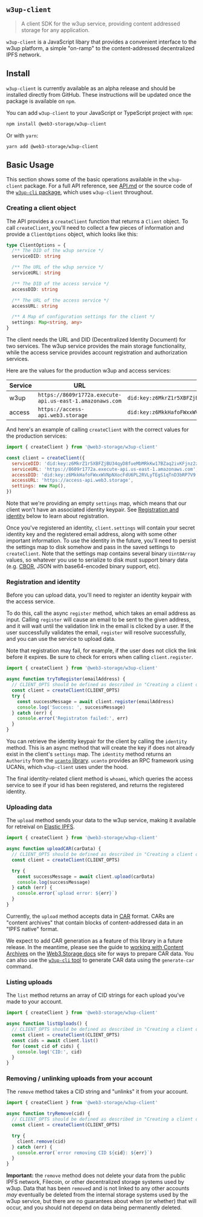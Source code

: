 ## `w3up-client`

> A client SDK for the w3up service, providing content addressed storage for any application.

`w3up-client` is a JavaScript libary that provides a convenient interface to the w3up platform, a simple "on-ramp" to the content-addressed decentralized IPFS network.

## Install

`w3up-client` is currently available as an alpha release and should be installed directly from GitHub. These instructions will be updated once the package is available on `npm`.

You can add `w3up-client` to your JavaScript or TypeScript project with `npm`:

```sh
npm install @web3-storage/w3up-client
```

Or with `yarn`:

```
yarn add @web3-storage/w3up-client

```

## Basic Usage

This section shows some of the basic operations available in the `w3up-client` package. For a full API reference, see [API.md](./API.md) or the source code of the [`w3up-cli` package][w3up-cli-github], which uses `w3up-client` throughout.

### Creating a client object

The API provides a `createClient` function that returns a `Client` object. To call `createClient`, you'll need to collect a few pieces of information and provide a `ClientOptions` object, which looks like this:

```ts
type ClientOptions = {
  /** The DID of the w3up service */
  serviceDID: string

  /** The URL of the w3up service */
  serviceURL: string

  /** The DID of the access service */
  accessDID: string

  /** The URL of the access service */
  accessURL: string

  /** A Map of configuration settings for the client */
  settings: Map<string, any>
}
```

The client needs the URL and DID (Decentralized Identity Document) for two services. The w3up service provides the main storage functionality, while the access service provides account registration and authorization services.

Here are the values for the production w3up and access services:

| Service | URL                                                      | DID                                                        |
| ------- | -------------------------------------------------------- | ---------------------------------------------------------- |
| w3up    | `https://8609r1772a.execute-api.us-east-1.amazonaws.com` | `did:key:z6MkrZ1r5XBFZjBU34qyD8fueMbMRkKw17BZaq2ivKFjnz2z` |
| access  | `https://access-api.web3.storage`                        | `did:key:z6MkkHafoFWxxWVNpNXocFdU6PL2RVLyTEgS1qTnD3bRP7V9` |

And here's an example of calling `createClient` with the correct values for the production services:

```js
import { createClient } from '@web3-storage/w3up-client'

const client = createClient({
  serviceDID: 'did:key:z6MkrZ1r5XBFZjBU34qyD8fueMbMRkKw17BZaq2ivKFjnz2z',
  serviceURL: 'https://8609r1772a.execute-api.us-east-1.amazonaws.com',
  accessDID: 'did:key:z6MkkHafoFWxxWVNpNXocFdU6PL2RVLyTEgS1qTnD3bRP7V9',
  accessURL: 'https://access-api.web3.storage',
  settings: new Map(),
})
```

Note that we're providing an empty `settings` map, which means that our client won't have an associated identity keypair. See [Registration and identity](#registration-and-identity) below to learn about registration.

Once you've registered an identity, `client.settings` will contain your secret identity key and the registered email address, along with some other important information. To use the identity in the future, you'll need to persist the settings map to disk somehow and pass in the saved settings to `createClient`. Note that the settings map contains several binary `Uint8Array` values, so whatever you use to serialize to disk must support binary data (e.g. [CBOR](https://cbor.io), JSON with base64-encoded binary support, etc).

### Registration and identity

Before you can upload data, you'll need to register an identity keypair with the access service.

To do this, call the async `register` method, which takes an email address as input. Calling `register` will cause an email to be sent to the given address, and it will wait until the validation link in the email is clicked by a user. If the user successfully validates the email, `register` will resolve successfully, and you can use the service to upload data.

Note that registration may fail, for example, if the user does not click the link before it expires. Be sure to check for errors when calling `client.register`.

```js
import { createClient } from '@web3-storage/w3up-client'

async function tryToRegister(emailAddress) {
  // CLIENT_OPTS should be defined as described in "Creating a client object"
  const client = createClient(CLIENT_OPTS)
  try {
    const successMessage = await client.register(emailAddress)
    console.log('Success: ', successMessage)
  } catch (err) {
    console.error('Registraton failed:', err)
  }
}
```

You can retrieve the identity keypair for the client by calling the `identity` method. This is an async method that will create the key if does not already exist in the client's `settings` map. The `identity` method returns an `Authority` from the [`ucanto` library][ucanto]. `ucanto` provides an RPC framework using UCANs, which `w3up-client` uses under the hood.

The final identity-related client method is `whoami`, which queries the access service to see if your id has been registered, and returns the registered identity.

### Uploading data

The `upload` method sends your data to the w3up service, making it available for retreival on [Elastic IPFS][elastic-ipfs].

```js
import { createClient } from '@web3-storage/w3up-client'

async function uploadCAR(carData) {
  // CLIENT_OPTS should be defined as described in "Creating a client object"
  const client = createClient(CLIENT_OPTS)

  try {
    const successMessage = await client.upload(carData)
    console.log(successMessage)
  } catch (err) {
    console.error(`upload error: ${err}`)
  }
}
```

Currently, the `upload` method accepts data in [CAR][car-spec] format. CARs are "content archives" that contain blocks of content-addressed data in an "IPFS native" format.

We expect to add CAR generation as a feature of this library in a future release. In the meantime, please see the guide to [working with Content Archives][web3storage-docs-cars] on the [Web3.Storage docs](https://web3.storage/docs) site for ways to prepare CAR data. You can also use the [`w3up-cli` tool][w3up-cli-github] to generate CAR data using the `generate-car` command.

### Listing uploads

The `list` method returns an array of CID strings for each upload you've made to your account.

```js
import { createClient } from '@web3-storage/w3up-client'

async function listUploads() {
  // CLIENT_OPTS should be defined as described in "Creating a client object"
  const client = createClient(CLIENT_OPTS)
  const cids = await client.list()
  for (const cid of cids) {
    console.log('CID:', cid)
  }
}
```

### Removing / unlinking uploads from your account

The `remove` method takes a CID string and "unlinks" it from your account.

```js
import { createClient } from '@web3-storage/w3up-client'

async function tryRemove(cid) {
  // CLIENT_OPTS should be defined as described in "Creating a client object"
  const client = createClient(CLIENT_OPTS)

  try {
    client.remove(cid)
  } catch (err) {
    console.error(`error removing CID ${cid}: ${err}`)
  }
}
```

**Important:** the `remove` method does not delete your data from the public IPFS network, Filecoin, or other decentralized storage systems used by w3up. Data that has been `remove`d and is not linked to any other accounts _may_ eventually be deleted from the internal storage systems used by the w3up service, but there are no guarantees about when (or whether) that will occur, and you should not depend on data being permanently deleted.

[w3up-cli-github]: https://github.com/web3-storage/w3up-cli
[elastic-ipfs]: https://github.com/elastic-ipfs/elastic-ipfs
[ucanto]: https://github.com/web3-storage/ucanto
[car-spec]: https://ipld.io/specs/transport/car/
[web3storage-docs-cars]: https://web3.storage/docs/how-tos/work-with-car-files/
